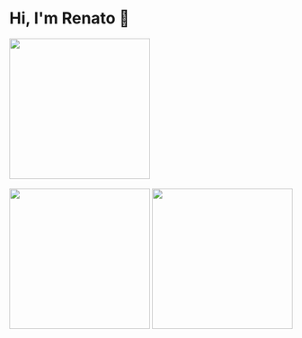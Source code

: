 # Hi, I'm Renato 🖖

<!-- Chapter Leader of Machine Learning Engineering at Elo7, interested in delivering AI solutions into production. PhD Student at USP (Brazil) and JADS (Netherlands), researching about Intelligent Software Engineering and MLOps. Principal Tech Academy Instructor at Elo7, focused on training and onboarding software developers. Co-founder of CodeLab, an inter-university extracurricular group whose mission is to stimulate the technological innovation in academia. Hackathon enthusiast who idealized HackathonUSP / InterHack, the biggest university hackathon in Brazil.Chapter Leader of Machine Learning Engineering at Elo7, interested in delivering AI solutions into production. PhD Student at USP (Brazil) and JADS (Netherlands), researching about Intelligent Software Engineering and MLOps. Principal Tech Academy Instructor at Elo7, focused on training and onboarding software developers. Co-founder of CodeLab, an inter-university extracurricular group whose mission is to stimulate the technological innovation in academia. Hackathon enthusiast who idealized HackathonUSP / InterHack, the biggest university hackathon in Brazil. -->

<div>
  <img height=250 align="center" src="https://streak-stats.demolab.com/?user=renatocf&date_format=Y.m.d&card_width=660" />
</div>
<br/>
<div>
  <img height=250 align="center" src="https://renatocf-github-readme-stats.vercel.app/api?username=renatocf&custom_title=General%20GitHub%20Stats%20📈&show_icons=true&include_all_commits=true&show=reviews&card_width=300" />
  <img height=250 align="center" src="https://renatocf-github-readme-stats.vercel.app/api/top-langs/?username=renatocf&custom_title=Most%20Used%20Languages%20🧑‍💻&layout=compact&size_weight=0.5&count_weight=1&langs_count=10&card_width=300" />
</div>

<!--
**renatocf/renatocf** is a ✨ _special_ ✨ repository because its `README.md` (this file) appears on your GitHub profile.

Here are some ideas to get you started:

- 🔭 I’m currently working on ...
- 🌱 I’m currently learning ...
- 👯 I’m looking to collaborate on ...
- 🤔 I’m looking for help with ...
- 💬 Ask me about ...
- 📫 How to reach me: ...
- 😄 Pronouns: ...
- ⚡ Fun fact: ...
-->
